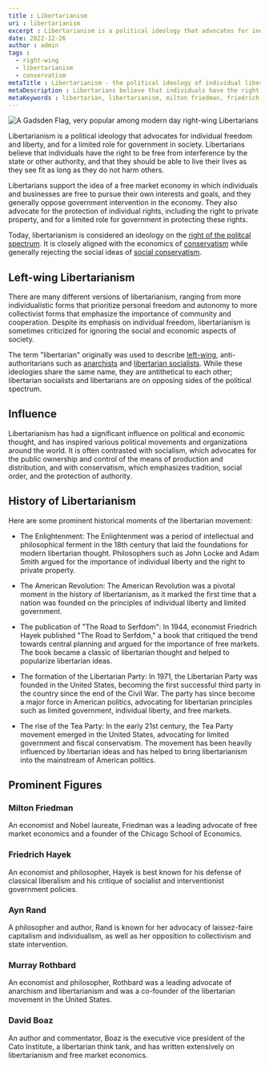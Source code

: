 ```yaml
---
title : Libertarianism
uri : libertarianism
excerpt : Libertarianism is a political ideology that advocates for individual freedom and liberty, and for a limited role for government in society. 
date: 2022-12-26
author : admin
tags : 
  - right-wing
  - libertarianism
  - conservatism
metaTitle : Libertarianism - the political ideology of individual liberty
metaDescription : Libertarians believe that individuals have the right to be free from interference by the state, and that they should be able to live their lives as they see fit
metaKeywords : libertarian, libertarianism, milton friedman, friedrich hayek, ayn rand, murray rothbard
---
```


![A Gadsden Flag, very popular among modern day right-wing Libertarians](/assets/img/articles/libertarianism.png)

Libertarianism is a political ideology that advocates for individual freedom and liberty, and for a limited role for government in society. Libertarians believe that individuals have the right to be free from interference by the state or other authority, and that they should be able to live their lives as they see fit as long as they do not harm others.

Libertarians support the idea of a free market economy in which individuals and businesses are free to pursue their own interests and goals, and they generally oppose government intervention in the economy. They also advocate for the protection of individual rights, including the right to private property, and for a limited role for government in protecting these rights.

Today, libertarianism is considered an ideology on the [right of the politcal spectrum](/tag/right-wing). It is closely aligned with the economics of [conservatism](/politics/conservatism) while generally rejecting the social ideas of [social conservatism](/politics/social-conservatism).

## Left-wing Libertarianism

There are many different versions of libertarianism, ranging from more individualistic forms that prioritize personal freedom and autonomy to more collectivist forms that emphasize the importance of community and cooperation. Despite its emphasis on individual freedom, libertarianism is sometimes criticized for ignoring the social and economic aspects of society.

The term "libertarian" originally was used to describe [left-wing](/tag/left-wing), anti-authoritarians such as [anarchists](/politics/anarchism) and [libertarian socialists](/politics/libertarian-socialism). While these ideologies share the same name, they are antithetical to each other; libertarian socialists and libertarians are on opposing sides of the political spectrum.

## Influence

Libertarianism has had a significant influence on political and economic thought, and has inspired various political movements and organizations around the world. It is often contrasted with socialism, which advocates for the public ownership and control of the means of production and distribution, and with conservatism, which emphasizes tradition, social order, and the protection of authority.

## History of Libertarianism

Here are some prominent historical moments of the libertarian movement:

* The Enlightenment: The Enlightenment was a period of intellectual and philosophical ferment in the 18th century that laid the foundations for modern libertarian thought. Philosophers such as John Locke and Adam Smith argued for the importance of individual liberty and the right to private property.

* The American Revolution: The American Revolution was a pivotal moment in the history of libertarianism, as it marked the first time that a nation was founded on the principles of individual liberty and limited government.

* The publication of "The Road to Serfdom": In 1944, economist Friedrich Hayek published "The Road to Serfdom," a book that critiqued the trend towards central planning and argued for the importance of free markets. The book became a classic of libertarian thought and helped to popularize libertarian ideas.

* The formation of the Libertarian Party: In 1971, the Libertarian Party was founded in the United States, becoming the first successful third party in the country since the end of the Civil War. The party has since become a major force in American politics, advocating for libertarian principles such as limited government, individual liberty, and free markets.

* The rise of the Tea Party: In the early 21st century, the Tea Party movement emerged in the United States, advocating for limited government and fiscal conservatism. The movement has been heavily influenced by libertarian ideas and has helped to bring libertarianism into the mainstream of American politics.

## Prominent Figures

### Milton Friedman
An economist and Nobel laureate, Friedman was a leading advocate of free market economics and a founder of the Chicago School of Economics.

### Friedrich Hayek
An economist and philosopher, Hayek is best known for his defense of classical liberalism and his critique of socialist and interventionist government policies.

### Ayn Rand
A philosopher and author, Rand is known for her advocacy of laissez-faire capitalism and individualism, as well as her opposition to collectivism and state intervention.

### Murray Rothbard
An economist and philosopher, Rothbard was a leading advocate of anarchism and libertarianism and was a co-founder of the libertarian movement in the United States.

### David Boaz
An author and commentator, Boaz is the executive vice president of the Cato Institute, a libertarian think tank, and has written extensively on libertarianism and free market economics.
